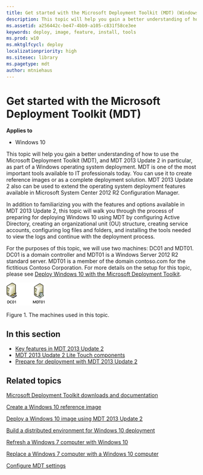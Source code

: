 ```yaml
---
title: Get started with the Microsoft Deployment Toolkit (MDT) (Windows 10)
description: This topic will help you gain a better understanding of how to use the Microsoft Deployment Toolkit (MDT), and MDT 2013 Update 2 in particular, as part of a Windows operating system deployment.
ms.assetid: a256442c-be47-4bb9-a105-c831f58ce3ee
keywords: deploy, image, feature, install, tools
ms.prod: w10
ms.mktglfcycl: deploy
localizationpriority: high
ms.sitesec: library
ms.pagetype: mdt
author: mtniehaus
---
```


# Get started with the Microsoft Deployment Toolkit (MDT)

**Applies to**
-   Windows 10

This topic will help you gain a better understanding of how to use the Microsoft Deployment Toolkit (MDT), and MDT 2013 Update 2 in particular, as part of a Windows operating system deployment. MDT is one of the most important tools available to IT professionals today. You can use it to create reference images or as a complete deployment solution. MDT 2013 Update 2 also can be used to extend the operating system deployment features available in Microsoft System Center 2012 R2 Configuration Manager.

In addition to familiarizing you with the features and options available in MDT 2013 Update 2, this topic will walk you through the process of preparing for deploying Windows 10 using MDT by configuring Active Directory, creating an organizational unit (OU) structure, creating service accounts, configuring log files and folders, and installing the tools needed to view the logs and continue with the deployment process.

For the purposes of this topic, we will use two machines: DC01 and MDT01. DC01 is a domain controller and MDT01 is a Windows Server 2012 R2 standard server. MDT01 is a member of the domain contoso.com for the fictitious Contoso Corporation. For more details on the setup for this topic, please see 
[Deploy Windows 10 with the Microsoft Deployment Toolkit](deploy-windows-10-with-the-microsoft-deployment-toolkit.md#proof).

![figure 1](images/mdt-05-fig01.png)

Figure 1. The machines used in this topic.

## In this section

-   [Key features in MDT 2013 Update 2](key-features-in-mdt-2013.md)
-   [MDT 2013 Update 2 Lite Touch components](mdt-2013-lite-touch-components.md)
-   [Prepare for deployment with MDT 2013 Update 2](prepare-for-windows-deployment-with-mdt-2013.md)

## Related topics

[Microsoft Deployment Toolkit downloads and documentation](https://go.microsoft.com/fwlink/p/?LinkId=618117)

[Create a Windows 10 reference image](create-a-windows-10-reference-image.md)

[Deploy a Windows 10 image using MDT 2013 Update 2](deploy-a-windows-10-image-using-mdt.md)

[Build a distributed environment for Windows 10 deployment](build-a-distributed-environment-for-windows-10-deployment.md)

[Refresh a Windows 7 computer with Windows 10](refresh-a-windows-7-computer-with-windows-10.md)

[Replace a Windows 7 computer with a Windows 10 computer](replace-a-windows-7-computer-with-a-windows-10-computer.md)

[Configure MDT settings](configure-mdt-2013-settings.md)
